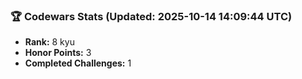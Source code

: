 ### 🏆 Codewars Stats (Updated: 2025-10-14 14:09:44 UTC)

- **Rank:** 8 kyu
- **Honor Points:** 3
- **Completed Challenges:** 1
